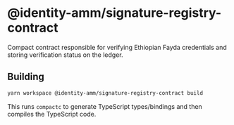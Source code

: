 # @identity-amm/signature-registry-contract

Compact contract responsible for verifying Ethiopian Fayda credentials and storing verification status on the ledger.

## Building

```bash
yarn workspace @identity-amm/signature-registry-contract build
```

This runs `compactc` to generate TypeScript types/bindings and then compiles the TypeScript code. 